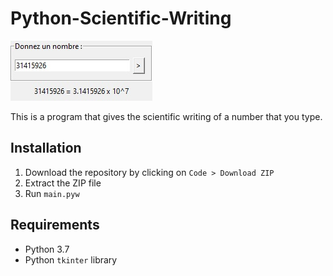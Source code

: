 # Python-Scientific-Writing
![Preview image](./preview/preview.jpg)

This is a program that gives the scientific writing of a number that you type.
## Installation
1. Download the repository by clicking on `Code > Download ZIP`
2. Extract the ZIP file
3. Run `main.pyw`
## Requirements
- Python 3.7
- Python `tkinter` library